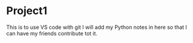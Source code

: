 # Project1
This is to use VS code with git
I will add my Python notes in here so that I can have my friends contribute tot it.

